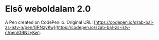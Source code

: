 # Első weboldalam 2.0

A Pen created on CodePen.io. Original URL: [https://codepen.io/szab-bal-zs-istv-n/pen/GRNzyKw](https://codepen.io/szab-bal-zs-istv-n/pen/GRNzyKw).


